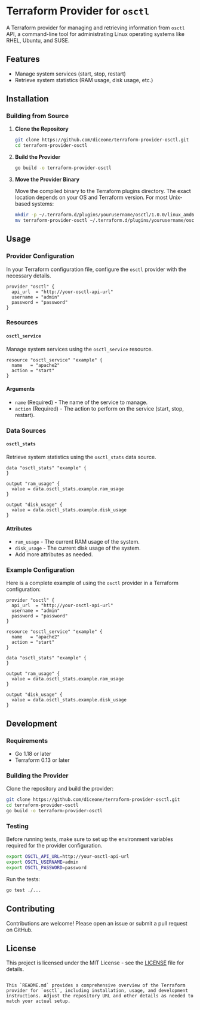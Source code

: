 # Terraform Provider for `osctl`

A Terraform provider for managing and retrieving information from `osctl` API, a command-line tool for administrating Linux operating systems like RHEL, Ubuntu, and SUSE.

## Features

- Manage system services (start, stop, restart)
- Retrieve system statistics (RAM usage, disk usage, etc.)

## Installation

### Building from Source

1. **Clone the Repository**

   ```sh
   git clone https://github.com/diceone/terraform-provider-osctl.git
   cd terraform-provider-osctl
   ```

2. **Build the Provider**

   ```sh
   go build -o terraform-provider-osctl
   ```

3. **Move the Provider Binary**

   Move the compiled binary to the Terraform plugins directory. The exact location depends on your OS and Terraform version. For most Unix-based systems:

   ```sh
   mkdir -p ~/.terraform.d/plugins/yourusername/osctl/1.0.0/linux_amd64
   mv terraform-provider-osctl ~/.terraform.d/plugins/yourusername/osctl/1.0.0/linux_amd64
   ```

## Usage

### Provider Configuration

In your Terraform configuration file, configure the `osctl` provider with the necessary details.

```hcl
provider "osctl" {
  api_url  = "http://your-osctl-api-url"
  username = "admin"
  password = "password"
}
```

### Resources

#### `osctl_service`

Manage system services using the `osctl_service` resource.

```hcl
resource "osctl_service" "example" {
  name   = "apache2"
  action = "start"
}
```

#### Arguments

- `name` (Required) - The name of the service to manage.
- `action` (Required) - The action to perform on the service (start, stop, restart).

### Data Sources

#### `osctl_stats`

Retrieve system statistics using the `osctl_stats` data source.

```hcl
data "osctl_stats" "example" {
}

output "ram_usage" {
  value = data.osctl_stats.example.ram_usage
}

output "disk_usage" {
  value = data.osctl_stats.example.disk_usage
}
```

#### Attributes

- `ram_usage` - The current RAM usage of the system.
- `disk_usage` - The current disk usage of the system.
- Add more attributes as needed.

### Example Configuration

Here is a complete example of using the `osctl` provider in a Terraform configuration:

```hcl
provider "osctl" {
  api_url  = "http://your-osctl-api-url"
  username = "admin"
  password = "password"
}

resource "osctl_service" "example" {
  name   = "apache2"
  action = "start"
}

data "osctl_stats" "example" {
}

output "ram_usage" {
  value = data.osctl_stats.example.ram_usage
}

output "disk_usage" {
  value = data.osctl_stats.example.disk_usage
}
```

## Development

### Requirements

- Go 1.18 or later
- Terraform 0.13 or later

### Building the Provider

Clone the repository and build the provider:

```sh
git clone https://github.com/diceone/terraform-provider-osctl.git
cd terraform-provider-osctl
go build -o terraform-provider-osctl
```

### Testing

Before running tests, make sure to set up the environment variables required for the provider configuration.

```sh
export OSCTL_API_URL=http://your-osctl-api-url
export OSCTL_USERNAME=admin
export OSCTL_PASSWORD=password
```

Run the tests:

```sh
go test ./...
```

## Contributing

Contributions are welcome! Please open an issue or submit a pull request on GitHub.

## License

This project is licensed under the MIT License - see the [LICENSE](LICENSE) file for details.
```

This `README.md` provides a comprehensive overview of the Terraform provider for `osctl`, including installation, usage, and development instructions. Adjust the repository URL and other details as needed to match your actual setup.
